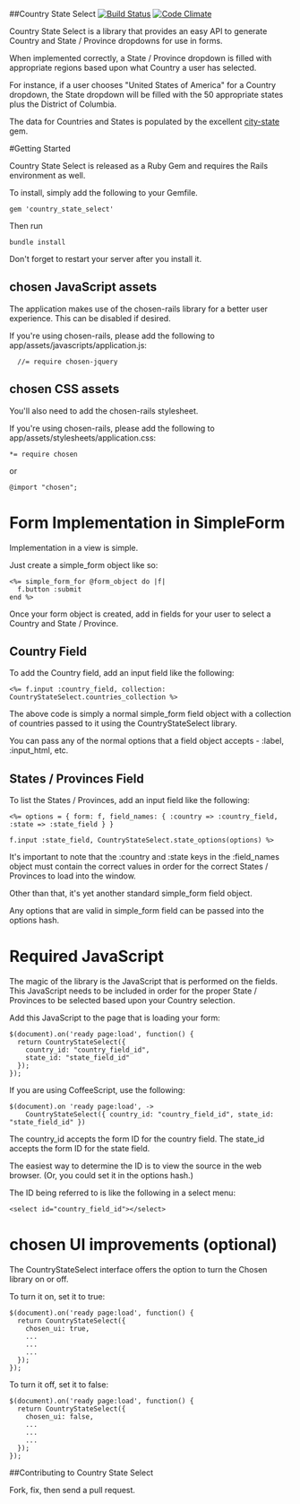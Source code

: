 ##Country State Select [![Build Status](https://travis-ci.org/arvindvyas/Country-State-Select.svg?branch=master)](https://travis-ci.org/arvindvyas/Country-State-Select)  [![Code Climate](https://codeclimate.com/github/arvindvyas/Country-State-Select/badges/gpa.svg)](https://codeclimate.com/github/arvindvyas/Country-State-Select)

Country State Select is a library that provides an easy API to generate Country and State / Province dropdowns for use in forms.

When implemented correctly, a State / Province dropdown is filled with appropriate regions based upon what Country a user has selected.

For instance, if a user chooses "United States of America" for a Country dropdown, the State dropdown will be filled with the 50 appropriate states plus the District of Columbia.

The data for Countries and States is populated by the excellent [city-state](https://github.com/loureirorg/city-state) gem. 

#Getting Started

Country State Select is released as a Ruby Gem and requires the Rails environment as well.

To install, simply add the following to your Gemfile.

    gem 'country_state_select'
  
Then run 
    
    bundle install


Don't forget to restart your server after you install it.


## chosen JavaScript assets
  The application makes use of the chosen-rails library for a better user experience.  This can be disabled if desired.  
  
  If you're using chosen-rails, please add the following to app/assets/javascripts/application.js:
  
      //= require chosen-jquery


## chosen CSS assets

  You'll also need to add the chosen-rails stylesheet.

  If you're using chosen-rails, please add the following to app/assets/stylesheets/application.css:

    *= require chosen

 or
    
    @import "chosen";
    
    
# Form Implementation in SimpleForm

Implementation in a view is simple. 

Just create a simple_form object like so:

    <%= simple_form_for @form_object do |f| 
      f.button :submit
    end %>
    
Once your form object is created, add in fields for your user to select a Country and State / Province.      

## Country Field

To add the Country field, add an input field like the following:

    <%= f.input :country_field, collection: CountryStateSelect.countries_collection %>
  
The above code is simply a normal simple_form field object with a collection of countries passed to it using the CountryStateSelect library.  

You can pass any of the normal options that a field object accepts - :label, :input_html, etc.    
    
## States / Provinces Field

To list the States / Provinces, add an input field like the following:

    <%= options = { form: f, field_names: { :country => :country_field, :state => :state_field } }
    
    f.input :state_field, CountryStateSelect.state_options(options) %>
    
It's important to note that the :country and :state keys in the :field_names object must contain the correct values in order for the correct States / Provinces to load into the window. 

Other than that, it's yet another standard simple_form field object.  

Any options that are valid in simple_form field can be passed into the options hash.

# Required JavaScript

The magic of the library is the JavaScript that is performed on the fields.  This JavaScript needs to be included in order for the proper State / Provinces to be selected based upon your Country selection.  

Add this JavaScript to the page that is loading your form:

    $(document).on('ready page:load', function() {
      return CountryStateSelect({
        country_id: "country_field_id",
        state_id: "state_field_id"
      });
    });

If you are using CoffeeScript, use the following:

    $(document).on 'ready page:load', ->
        CountryStateSelect({ country_id: "country_field_id", state_id: "state_field_id" })

The country_id accepts the form ID for the country field.  The state_id accepts the form ID for the state field.

The easiest way to determine the ID is to view the source in the web browser. (Or, you could set it in the options hash.)

The ID being referred to is like the following in a select menu:

    <select id="country_field_id"></select>
   
# chosen UI improvements (optional)

The CountryStateSelect interface offers the option to turn the Chosen library on or off.  

To turn it on, set it to true:

    $(document).on('ready page:load', function() {
      return CountryStateSelect({
        chosen_ui: true,
        ...
        ...
        ...
      });
    }); 

To turn it off, set it to false:

    $(document).on('ready page:load', function() {
      return CountryStateSelect({
        chosen_ui: false,
        ...
        ...
        ...
      });
    });
    

##Contributing to Country State Select

  Fork, fix, then send a pull request.
 
